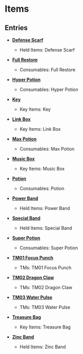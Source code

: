 # Items

## Entries

- **[Defense Scarf](items/defense_scarf.md)**
  - Held Items: Defense Scarf

- **[Full Restore](items/full_restore.md)**
  - Consumables: Full Restore

- **[Hyper Potion](items/hyper_potion.md)**
  - Consumables: Hyper Potion

- **[Key](items/key.md)**
  - Key Items: Key

- **[Link Box](items/link_box.md)**
  - Key Items: Link Box

- **[Max Potion](items/max_potion.md)**
  - Consumables: Max Potion

- **[Music Box](items/music_box.md)**
  - Key Items: Music Box

- **[Potion](items/potion.md)**
  - Consumables: Potion

- **[Power Band](items/power_band.md)**
  - Held Items: Power Band

- **[Special Band](items/special_band.md)**
  - Held Items: Special Band

- **[Super Potion](items/super_potion.md)**
  - Consumables: Super Potion

- **[TM01 Focus Punch](items/tm01_focus_punch.md)**
  - TMs: TM01 Focus Punch

- **[TM02 Dragon Claw](items/tm02_dragon_claw.md)**
  - TMs: TM02 Dragon Claw

- **[TM03 Water Pulse](items/tm03_water_pulse.md)**
  - TMs: TM03 Water Pulse

- **[Treasure Bag](items/treasure_bag.md)**
  - Key Items: Treasure Bag

- **[Zinc Band](items/zinc_band.md)**
  - Held Items: Zinc Band
